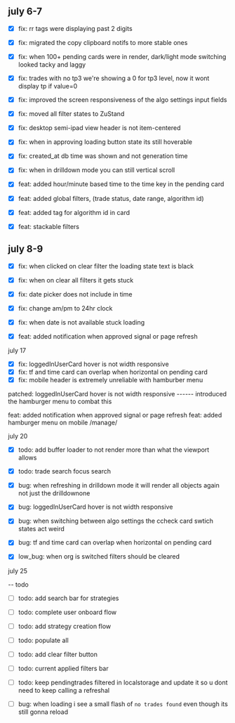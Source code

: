july 6-7
-------
- [x] fix: rr tags were displaying past 2 digits
- [x] fix: migrated the copy clipboard notifs to more stable ones
- [x] fix: when 100+ pending cards were in render, dark/light mode switching looked tacky and laggy
- [x] fix: trades with no tp3 we're showing a 0 for tp3 level, now it wont display tp if value=0
- [x] fix: improved the screen responsiveness of the algo settings input fields
- [x] fix: moved all filter states to ZuStand
- [x] fix: desktop semi-ipad view header is not item-centered
- [x] fix: when in approving loading button state its still hoverable
- [x] fix: created_at db time was shown and not generation time
- [x] fix: when in drilldown mode you can still vertical scroll

- [x] feat: added hour/minute based time to the time key in the pending card
- [x] feat: added global filters, (trade status, date range, algorithm id)
- [x] feat: added tag for algorithm id in card
- [x] feat: stackable filters


july 8-9
-------
- [x] fix: when clicked on clear filter the loading state text is black
- [x] fix: when on clear all filters it gets stuck 
- [x] fix: date picker does not include in time
- [x] fix: change am/pm to 24hr clock
- [x] fix: when date is not available stuck loading

- [x] feat: added notification when approved signal or page refresh

july 17
- [x] fix: loggedInUserCard hover is not width responsive
- [x] fix: tf and time card can overlap when horizontal on pending card
- [x] fix: mobile header is extremely unreliable with hamburber menu

patched: loggedInUserCard hover is not width responsive ------ introduced the hamburger menu to combat this

feat: added notification when approved signal or page refresh
feat: added hamburger menu on mobile /manage/


july 20
- [x] todo: add buffer loader to not render more than what the viewport allows
- [x] todo: trade search focus search
- [x] bug: when refreshing in drilldown mode it will render all objects again not just the drilldownone
- [x] bug: loggedInUserCard hover is not width responsive
- [x] bug: when switching between algo settings the ccheck card swtich states act weird
- [x] bug: tf and time card can overlap when horizontal on pending card
- [x] low_bug: when org is switched filters should be cleared




july 25





-- todo

- [ ] todo: add search bar for strategies
- [ ] todo: complete user onboard flow
- [ ] todo: add strategy creation flow
- [ ] todo: populate all
- [ ] todo: add clear filter button
- [ ] todo: current applied filters bar
- [ ] todo: keep pendingtrades filtered in localstorage and update it so u dont need to keep calling a refreshal
- [ ] bug: when loading i see a small flash of `no trades found` even though its still gonna reload


